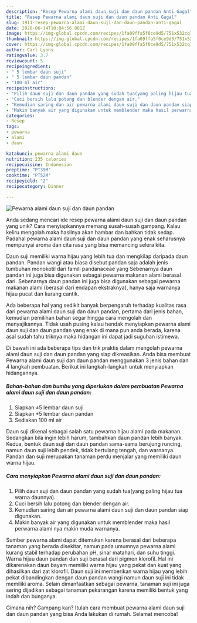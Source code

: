 ```yaml
---
description: "Resep Pewarna alami daun suji dan daun pandan Anti Gagal"
title: "Resep Pewarna alami daun suji dan daun pandan Anti Gagal"
slug: 1911-resep-pewarna-alami-daun-suji-dan-daun-pandan-anti-gagal
date: 2020-06-14T10:04:56.881Z
image: https://img-global.cpcdn.com/recipes/1fa09ffa5f0ce9d5/751x532cq70/pewarna-alami-daun-suji-dan-daun-pandan-foto-resep-utama.jpg
thumbnail: https://img-global.cpcdn.com/recipes/1fa09ffa5f0ce9d5/751x532cq70/pewarna-alami-daun-suji-dan-daun-pandan-foto-resep-utama.jpg
cover: https://img-global.cpcdn.com/recipes/1fa09ffa5f0ce9d5/751x532cq70/pewarna-alami-daun-suji-dan-daun-pandan-foto-resep-utama.jpg
author: Carl Lyons
ratingvalue: 3.7
reviewcount: 5
recipeingredient:
- " 5 lembar daun suji"
- " 5 lembar daun pandan"
- "100 ml air"
recipeinstructions:
- "Pilih daun suji dan daun pandan yang sudah tua(yang paling hijau tua warna daunnya)."
- "Cuci bersih lalu potong dan blender dengan air."
- "Kemudian saring dan air pewarna alami daun suji dan daun pandan siap digunakan."
- "Makin banyak air yang digunakan untuk memblender maka hasil perwarna alami nya makin muda warnanya."
categories:
- Resep
tags:
- pewarna
- alami
- daun

katakunci: pewarna alami daun 
nutrition: 235 calories
recipecuisine: Indonesian
preptime: "PT39M"
cooktime: "PT52M"
recipeyield: "2"
recipecategory: Dinner

---
```



![Pewarna alami daun suji dan daun pandan](https://img-global.cpcdn.com/recipes/1fa09ffa5f0ce9d5/751x532cq70/pewarna-alami-daun-suji-dan-daun-pandan-foto-resep-utama.jpg)

Anda sedang mencari ide resep pewarna alami daun suji dan daun pandan yang unik? Cara menyiapkannya memang susah-susah gampang. Kalau keliru mengolah maka hasilnya akan hambar dan bahkan tidak sedap. Padahal pewarna alami daun suji dan daun pandan yang enak seharusnya mempunyai aroma dan cita rasa yang bisa memancing selera kita.

Daun suji memiliki warna hijau yang lebih tua dan mengkilap daripada daun pandan. Pandan wangi atau biasa disebut pandan saja adalah jenis tumbuhan monokotil dari famili pandanaceae yang Sebenarnya daun pandan ini juga bisa digunakan sebagai pewarna makanan alami berasal dari. Sebenarnya daun pandan ini juga bisa digunakan sebagai pewarna makanan alami (berasal dari endapan ekstraknya), hanya saja warnanya hijau pucat dan kurang cantik.

Ada beberapa hal yang sedikit banyak berpengaruh terhadap kualitas rasa dari pewarna alami daun suji dan daun pandan, pertama dari jenis bahan, kemudian pemilihan bahan segar hingga cara mengolah dan menyajikannya. Tidak usah pusing kalau hendak menyiapkan pewarna alami daun suji dan daun pandan yang enak di mana pun anda berada, karena asal sudah tahu triknya maka hidangan ini dapat jadi suguhan istimewa.


Di bawah ini ada beberapa tips dan trik praktis dalam mengolah pewarna alami daun suji dan daun pandan yang siap dikreasikan. Anda bisa membuat Pewarna alami daun suji dan daun pandan menggunakan 3 jenis bahan dan 4 langkah pembuatan. Berikut ini langkah-langkah untuk menyiapkan hidangannya.

<!--inarticleads1-->

##### Bahan-bahan dan bumbu yang diperlukan dalam pembuatan Pewarna alami daun suji dan daun pandan:

1. Siapkan  ±5 lembar daun suji
1. Siapkan  ±5 lembar daun pandan
1. Sediakan 100 ml air


Daun suji dikenal sebagai salah satu pewarna hijau alami pada makanan. Sedangkan bila ingin lebih harum, tambahkan daun pandan lebih banyak. Kedua, bentuk daun suji dan daun pandan sama-sama berujung runcing, namun daun suji lebih pendek, tidak bertulang tengah, dan warnanya. Pandan dan suji merupakan tanaman perdu menjalar yang memiliki daun warna hijau. 

<!--inarticleads2-->

##### Cara menyiapkan Pewarna alami daun suji dan daun pandan:

1. Pilih daun suji dan daun pandan yang sudah tua(yang paling hijau tua warna daunnya).
1. Cuci bersih lalu potong dan blender dengan air.
1. Kemudian saring dan air pewarna alami daun suji dan daun pandan siap digunakan.
1. Makin banyak air yang digunakan untuk memblender maka hasil perwarna alami nya makin muda warnanya.


Sumber pewarna alami dapat ditemukan karena berasal dari beberapa tanaman yang berada disekitar, namun pada umumnya pewarna alami kurang stabil terhadap perubahan pH, sinar matahari, dan suhu tinggi. Warna hijau daun pandan dan suji berasal dari pigmen klorofil. Hal ini dikarenakan daun bayam memiliki warna hijau yang pekat dan kuat yang dihasilkan dari zat klorofil. Daun suji ini memberikan warna hijau yang lebih pekat dibandingkan dengan daun pandan wangi namun daun suji ini tidak memiliki aroma. Selain dimanfaatkan sebagai pewarna, tanaman suji ini juga sering dijadikan sebagai tanaman pekarangan karena memiliki bentuk yang indah dan bunganya. 

Gimana nih? Gampang kan? Itulah cara membuat pewarna alami daun suji dan daun pandan yang bisa Anda lakukan di rumah. Selamat mencoba!
